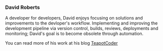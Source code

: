### David Roberts

A developer for developers, David enjoys focusing on solutions and improvements to the devloper's workflow. Implementing and improving the development pipeline via version control, builds, reviews, deployments and monitoring; David's goal is to become obsolete through automation.

You can read more of his work at his blog [TeapotCoder](http://teapotcoder.com)
